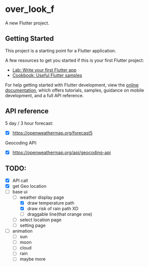 # over_look_f

A new Flutter project.

## Getting Started

This project is a starting point for a Flutter application.

A few resources to get you started if this is your first Flutter project:

- [Lab: Write your first Flutter app](https://docs.flutter.dev/get-started/codelab)
- [Cookbook: Useful Flutter samples](https://docs.flutter.dev/cookbook)

For help getting started with Flutter development, view the
[online documentation](https://docs.flutter.dev/), which offers tutorials,
samples, guidance on mobile development, and a full API reference.

## API reference

5 day / 3 hour forecast:

- [x] https://openweathermap.org/forecast5

Geocoding API:

- [x] https://openweathermap.org/api/geocoding-api

## TODO:

- [x] API call
- [x] get Geo location
- [ ] base ui
  - [ ] weather display page
    - [x] draw temperature path
    - [x] draw risk of rain path XD
    - [ ] draggable line(that orange one)
  - [ ] select location page
  - [ ] setting page
- [ ] animation
  - [ ] sun
  - [ ] moon
  - [ ] cloud
  - [ ] rain
  - [ ] maybe more
